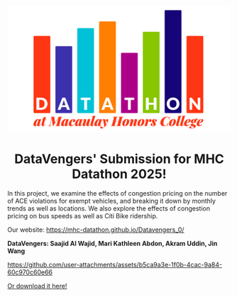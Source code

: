 ![screenshot](assets/images/mhc_datathon_logo_slider.png)
<h1 align="center"> DataVengers' Submission for MHC Datathon 2025! </h1> 

In this project, we examine the effects of congestion pricing on the number of ACE violations for exempt vehicles, and breaking it down by monthly trends as well as locations. We also explore the effects of congestion pricing on bus speeds as well as Citi Bike ridership.

Our website: https://mhc-datathon.github.io/Datavengers_0/

**DataVengers: Saajid Al Wajid,  Mari Kathleen Abdon, Akram Uddin, Jin Wang**

https://github.com/user-attachments/assets/b5ca9a3e-1f0b-4cac-9a84-60c970c60e66

[Or download it here!](assets/images/video1158377612.mp4)
